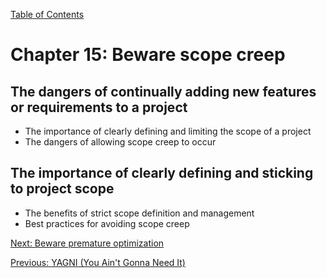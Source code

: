 [Table of Contents](README.md#table-of-Contents)

# Chapter 15: Beware scope creep
## The dangers of continually adding new features or requirements to a project
- The importance of clearly defining and limiting the scope of a project
- The dangers of allowing scope creep to occur

## The importance of clearly defining and sticking to project scope
- The benefits of strict scope definition and management
- Best practices for avoiding scope creep

[Next: Beware premature optimization](Beware-premature-optimization.md)

[Previous: YAGNI (You Ain't Gonna Need It)](YAGNI.md)
